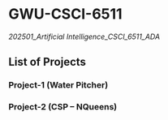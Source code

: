 # GWU-CSCI-6511

*202501_Artificial Intelligence_CSCI_6511_ADA*

## List of Projects

### Project-1 (Water Pitcher)
### Project-2 (CSP – NQueens)